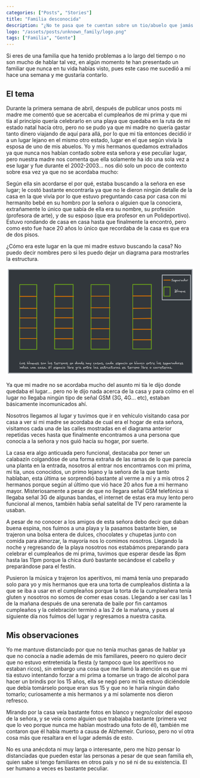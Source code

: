 ```yaml
---
categories: ["Posts", "Stories"]
title: "Familia desconocida"
description: "¿No te pasa que te cuentan sobre un tio/abuelo que jamás en tu vida viste?"
logo: "/assets/posts/unknown_family/logo.png" 
tags: ["Familia", "Gente"]
---
```


Si eres de una familia que ha tenido problemas a lo largo del tiempo o no son mucho de hablar tal vez, en algún momento te han presentado un familiar que nunca en tu vida habías visto, pues este caso me sucedió a mí hace una semana y me gustaría contarlo.

##  El tema

Durante la primera semana de abril, después de publicar unos posts mi madre me comentó que se acercaba el cumpleaños de mi prima y que mi tía al principio quería celebrarlo en una playa que quedaba en la ruta de mi estado natal hacía otro, pero no se pudo ya que mi madre no quería gastar tanto dinero viajando de aquí para allá, por lo que mi tía entonces decidió ir a un lugar lejano en el mismo otro estado, lugar en el que según vivía la esposa de uno de mis abuelos. Yo y mis hermanos quedamos extrañados ya que nunca nos habían contado sobre esta señora y ese peculiar lugar, pero nuestra madre nos comenta que ella solamente ha ido una sola vez a ese lugar y fue durante el 2002-2003... nos dió solo un poco de contexto sobre esa vez ya que no se acordaba mucho:

Según ella sin acordarse el por qué, estaba buscando a la señora en ese lugar; le costó bastante encontrarla ya que no le dieron ningún detalle de la casa en la que vivía por lo que estuvo preguntando casa por casa con mi hermanito bebé en su hombro por la señora o alguien que la conociera, extrañamente lo único que sabía de ella era su nombre, su profesión (profesora de arte), y de su esposo (que era profesor en un Polideportivo). Estuvo rondando de casa en casa hasta que finalmente la encontró, pero como esto fue hace 20 años lo único que recordaba de la casa es que era de dos pisos.

¿Cómo era este lugar en la que mi madre estuvo buscando la casa? No puedo decir nombres pero si les puedo dejar un diagrama para mostrarles la estructura.

![Structure](/assets/posts/unknown_family/diagram.png)

Ya que mi madre no se acordaba mucho del asunto mi tía le dijo donde quedaba el lugar... pero no le dijo nada acerca de la casa y para colmo en el lugar no llegaba ningún tipo de señal GSM (3G, 4G... etc), estaban básicamente incomunicados ahí.

Nosotros llegamos al lugar y tuvimos que ir en vehículo visitando casa por casa a ver si mi madre se acordaba de cual era el hogar de esta señora, visitamos cada una de las calles mostradas en el diagrama anterior repetidas veces hasta que finalmente encontramos a una persona que conocía a la señora y nos guió hacía su hogar, por suerte.

La casa era algo anticuada pero funcional, destacaba por tener un calabazín colgandóse de una forma extraña de las ramas de lo que parecía una planta en la entrada, nosotros al entrar nos encontramos con mi prima, mi tía, unos conocidos, un primo lejano y la señora de la que tanto hablaban, esta última se sorprendió bastante al verme a mí y a mis otros 2 hermanos porque según al último que vió hace 20 años fue a mi hermano mayor. Misteriosamente a pesar de que no llegara señal GSM telefónica si llegaba señal 3G de algunas bandas, el internet de estas era muy lento pero funcional al menos, también había señal satelital de TV pero raramente la usaban.

A pesar de no conocer a los amigos de esta señora debo decir que daban buena espina, nos fuimos a una playa y la pasamos bastante bien, se trajeron una bolsa entera de dulces, chocolates y chupetas junto con comida para almorzar, la mayoría nos lo comimos nosotros. Llegando la noche y regresando de la playa nosotros nos estabámos preparando para celebrar el cumpleaños de mi prima, tuvimos que esperar desde las 8pm hasta las 11pm porque la chica duró bastante secándose el cabello y preparándose para el festín.

Pusieron la música y trajeron los aperitivos, mi mamá tenía uno preparado solo para yo y mis hermanos que era una torta de cumpleaños distinta a la que se iba a usar en el cumpleaños porque la torta de la cumpleañera tenía gluten y nosotros no somos de comer esas cosas. Llegando a ser casi las 1 de la mañana después de una serenata de baile por fin cantamos cumpleaños y la celebración terminó a las 2 de la mañana, y pues al siguiente día nos fuímos del lugar y regresamos a nuestra casita.

## Mis observaciones

Yo me mantuve distanciado por que no tenía muchas ganas de hablar ya que no conocía a nadie además de mis familiares, peeero no quiero decir que no estuvo entretenida la fiesta (y tampoco que los aperitivos no estaban ricos), sin embargo una cosa que me llamó la atención es que mi tía estuvo intentando forzar a mi prima a tomarse un trago de alcohol para hacer un brindis por los 15 años, ella se negó pero mi tía estuvo diciéndole que debía tomárselo porque eran sus 15 y que no le haría ningún daño tomarlo; curiosamente a mis hermanos y a mí solamente nos dieron refresco.

Mirando por la casa veía bastante fotos en blanco y negro/color del esposo de la señora, y se veía como alguien que trabajaba bastante (primera vez que lo veo porque nunca me habían mostrado una foto de él), también me contaron que él había muerto a causa de Alzhemeir. Curioso, pero no ví otra cosa más que resaltara en el lugar además de esto.

No es una anécdota ni muy larga o interesante, pero me hizo pensar lo distanciadas que pueden estar las personas a pesar de que sean familia eh, quien sabe si tengo familiares en otros país y no sé ni de su existencia. El ser humano a veces es bastante peculiar.
